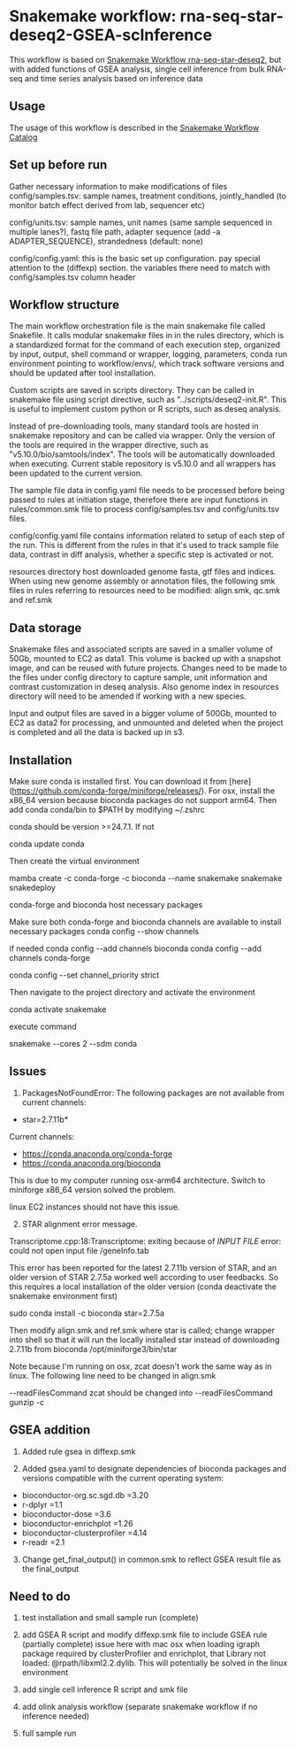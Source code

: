 # Snakemake workflow: rna-seq-star-deseq2-GSEA-scInference

This workflow is based on [Snakemake Workflow rna-seq-star-deseq2](https://github.com/snakemake-workflows/rna-seq-star-deseq2), but with added functions of GSEA analysis, single cell inference from bulk RNA-seq and time series analysis based on inference data 

## Usage

The usage of this workflow is described in the [Snakemake Workflow Catalog](https://snakemake.github.io/snakemake-workflow-catalog/?usage=snakemake-workflows%2Frna-seq-star-deseq2)

## Set up before run

Gather necessary information to make modifications of files
config/samples.tsv: sample names, treatment conditions, jointly_handled (to monitor batch effect derived from lab, sequencer etc)

config/units.tsv: sample names, unit names (same sample sequenced in multiple lanes?), fastq file path, adapter sequence (add -a ADAPTER_SEQUENCE), strandedness (default: none)

config/config.yaml: this is the basic set up configuration. pay special attention to the (diffexp) section. the variables there need to match with config/samples.tsv column header

## Workflow structure

The main workflow orchestration file is the main snakemake file called Snakefile. It calls modular snakemake files in in the rules directory, which is a standardized format for the command of each execution step, organized by input, output, shell command or wrapper, logging, parameters, conda run environment pointing to workflow/envs/, which track software versions and should be updated after tool installation.

Custom scripts are saved in scripts directory. They can be called in snakemake file using script directive,  such as "../scripts/deseq2-init.R". This is useful to implement custom python or R scripts, such as deseq analysis.

Instead of pre-downloading tools, many standard tools are hosted in snakemake repository and can be called via wrapper. Only the version of the tools are required in the wrapper directive, such as "v5.10.0/bio/samtools/index". The tools will be automatically downloaded when executing. Current stable repository is v5.10.0 and all wrappers has been updated to the current version.

The sample file data in config.yaml file needs to be processed before being passed to rules at initiation stage, therefore there are input functions in rules/common.smk file to process config/samples.tsv and config/units.tsv files.

config/config.yaml file contains information related to setup of each step of the run. This is different from the rules in that it's used to track sample file data, contrast in diff analysis, whether a specific step is activated or not.

resources directory host downloaded genome fasta, gtf files and indices. When using new genome assembly or annotation files, the following smk files in rules referring to resources need to be modified: align.smk, qc.smk and ref.smk

## Data storage

Snakemake files and associated scripts are saved in a smaller volume of 50Gb, mounted to EC2 as data1. This volume is backed up with a snapshot image, and can be reused with future projects. Changes need to be made to the files under config directory to capture sample, unit information and contrast customization in deseq analysis. Also genome index in resources directory will need to be amended if working with a new species.

Input and output files are saved in a bigger volume of 500Gb, mounted to EC2 as data2 for processing, and unmounted and deleted when the project is completed and all the data is backed up in s3.

## Installation

Make sure conda is installed first. You can download it from [here] (https://github.com/conda-forge/miniforge/releases/). For osx, install the x86_64 version because bioconda packages do not support arm64. Then add conda conda/bin to $PATH by modifying ~/.zshrc

conda should be version >=24.7.1. If not

conda update conda

Then create the virtual environment

mamba create -c conda-forge -c bioconda --name snakemake snakemake snakedeploy

conda-forge and bioconda host necessary packages

Make sure both conda-forge and bioconda channels are available to install necessary packages
conda config --show channels

if needed
conda config --add channels bioconda
conda config --add channels conda-forge

conda config --set channel_priority strict

Then navigate to the project directory and activate the environment

conda activate snakemake

execute command

snakemake --cores 2 --sdm conda

## Issues

1. PackagesNotFoundError: The following packages are not available from current channels:

  - star=2.7.11b*

Current channels:

  - https://conda.anaconda.org/conda-forge
  - https://conda.anaconda.org/bioconda

This is due to my computer running osx-arm64 architecture. Switch to miniforge x86_64 version solved the problem.

linux EC2 instances should not have this issue.

2. STAR alignment error message.

Transcriptome.cpp:18:Transcriptome: exiting because of *INPUT FILE* error: could not open input file /geneInfo.tab

This error has been reported for the latest 2.7.11b version of STAR, and an older version of STAR 2.7.5a worked well according to user feedbacks. So this requires a local installation of the older version (conda deactivate the snakemake environment first)

sudo conda install -c bioconda star=2.7.5a

Then modify align.smk and ref.smk where star is called; change wrapper into shell so that it will run the locally installed star instead of downloading 2.7.11b from bioconda
/opt/miniforge3/bin/star

Note because I'm running on osx, zcat doesn't work the same way as in linux. The following line need to be changed in align.smk

--readFilesCommand zcat
should be changed into
--readFilesCommand gunzip -c 

## GSEA addition
1. Added rule gsea in diffexp.smk

2. Added gsea.yaml to designate dependencies of bioconda packages and versions compatible with the current operating system: 
  - bioconductor-org.sc.sgd.db =3.20
  - r-dplyr =1.1
  - bioconductor-dose =3.6
  - bioconductor-enrichplot =1.26
  - bioconductor-clusterprofiler =4.14
  - r-readr =2.1

3. Change get_final_output() in common.smk to reflect GSEA result file as the final_output

## Need to do

1. test installation and small sample run (complete)

2. add GSEA R script and modify diffexp.smk file to include GSEA rule (partially complete)
  issue here with mac osx when loading igraph package required by clusterProfiler and enrichplot, that  Library not loaded: @rpath/libxml2.2.dylib. This will potentially be solved in the linux environment

3. add single cell inference R script and smk file

4. add olink analysis workflow (separate snakemake workflow if no inference needed)

5. full sample run